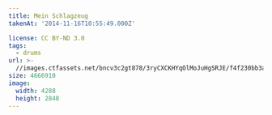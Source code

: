 ```yaml
---
title: Mein Schlagzeug
takenAt: '2014-11-16T10:55:49.000Z'

license: CC BY-ND 3.0
tags:
  - drums
url: >-
  //images.ctfassets.net/bncv3c2gt878/3ryCXCKHYqOlMoJuHgSRJE/f4f230bb3a1f94a8e67bf255a4b5f48c/mein-schlagzeug_15801390595_o
size: 4666910
image:
  width: 4288
  height: 2848
---
```

